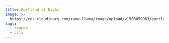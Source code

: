 ```yaml
---
title: Portland at Night
image: >-
  https://res.cloudinary.com/rama-llama/image/upload/v1580059963/portland_at_night_fph1er.jpg
tags:
  - scapes
  - city
---
```



